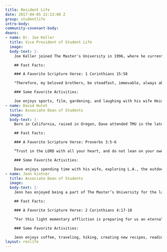 ```yaml
---
title: Resident Life
date: 2017-04-05 22:13:00 Z
group: studentlife
intro-body: 
community-covenant-body: 
deans:
- name: Dr. Joe Keller
  title: Vice President of Student Life
  image: 
  body-text: |-
    Joe Keller joined The Master's University in 1996, where he currently serves as the Vice President of Student Life and teaches in the Biblical Counseling Department. He completed his undergraduate degree at The Master's University, his Master of Divinity degree at The Master’s Seminary, and his Doctor of Ministry degree at Westminster Theological Seminary.

    ## Fast Facts:

    ### A Favorite Scripture Verse: 1 Corinthians 15:58

    "Therefore, my beloved brothers, be steadfast, immovable, always abounding in the work of the Lord, knowing that in the Lord your labor is not in vain."

    ### Some Favorite Activities:

    Joe enjoys sports, film, gardening, and laughing with his wife Heidi and their four children.
- name: David Hulet
  title: Associate Dean of Students
  image: 
  body-text: |-
    Born in California, raised in Oregon, Dave attended TMU in the late 90's where he met his wife, Tricia, and they were married shortly after graduating. Dave pursued work for a short while in construction but always felt called back to student ministry. He was a Resident Director of C.W. Smith dormitory (CDub) for several years and then left for pastoral ministry in church planting with another TMU grad in Florida. Eventually Dave returned to TMU to take the Associate Dean position and is thrilled to lead the team of Resident Directors and Assistants in Residence Life. His wife, Tricia, is involved in the Music Department at TMU where she directs the Theatre program.

    ## Fast Facts:

    ### A Favorite Scripture Verse: Proverbs 3:5-6

    “Trust in the LORD with all your heart, and do not lean on your own understanding. In all your ways acknowledge him, and he will make straight your paths.”

    ### Some Favorite Activities:

    Dave enjoys spending time with his wife, exploring L.A., the outdoors, wood-working and visiting new cities and national parks.
- name: Jenn kintner
  title: Associate Dean of Students
  image: 
  body-text: |-
    Jenn has enjoyed being a part of The Master’s University for the last thirteen years: first as a student, then as the Israel Bible Extension volunteer, and now as a staff member. She first joined the staff as the Administrative Assistant to the Vice President of Student Life, then served as a Resident Director in Sweazy Hall for five years, before transitioning to her current position. It is her joy to work with the female students on campus and to see God at work in them growing and developing their love for Jesus Christ more and more. She is a member at Grace Baptist Church and is currently pursuing her Doctorate of Education at The Southern Baptist Theological Seminary.

    ## Fast Facts:

    ### A Favorite Scripture Verse: 2 Corinthians 4:17-18

    “For this light momentary affliction is preparing for us an eternal weight of glory beyond all comparison, as we look not to the things that are seen but to the things that are unseen. For the things that are seen are transient, but the things that are unseen are eternal."

    ### Some Favorite Activities:

    Jenn enjoys coffee, traveling, hiking, creating new recipes, reading, and playing games.
layout: reslife
---
```


